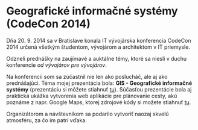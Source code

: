 # Geografické informačné systémy (CodeCon 2014)

Dňa 20. 9. 2014 sa v Bratislave konala IT vývojárska konferencia CodeCon 2014 určená všetkým študentom, vývojárom a architektom v IT priemysle. 

Odzneli prednášky na zaujímavé a auktálne témy, ktoré sa niesli v duchu konferencie *od vývojárov pre vývojárov*.

Na konferencii som sa zúčastnil nie len ako poslucháč, ale aj ako prednášajúci. Téma mojej prezentácia bola: **GIS - Geografické informačné systémy** (prezentáciu si môžete stiahnuť [tu](/docs/codecon-2014/martin-sutka-codecon-2014.zip)). Súčasťou prezentácie bola aj praktická ukážka vytvorenia web aplikácie pre plánovanie cesty, akú poznáme z napr. Google Maps, ktorej zdrojové kódy si možete stiahnuť [tu](/docs/codecon-2014/demo-routetask.zip).

Organizátorom a návštevníkom sa podarilo vytvoriť naozaj skvelú atmosféru, za čo im patrí vďaka.